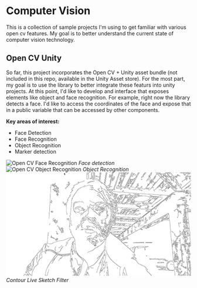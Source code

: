 # Computer Vision
This is a collection of sample projects I'm using to get familiar with various open cv features. My goal is to better understand the current state of computer vision technology.

## Open CV Unity
So far, this project incorporates the Open CV + Unity asset bundle (not included in this repo, available in the Unity Asset store). For the most part, my goal is to use the library to better integrate these featurs into unity projects. At this point, I'd like to develop and interface that exposes elements like object and face recognition. For example, right now the library detects a face. I'd like to access the coordinates of the face and expose that in a public variable that can be accessed by other components. 

**Key areas of interest:**
* Face Detection
* Face Recognition
* Object Recognition
* Marker detection

![Open CV Face Recognition](/OpenCVUnity/opencv-facerec.png)
_Face detection_
![Open CV Object Recognition](/OpenCVUnity/opencv-objects.png)
_Object Recognition_
![Open CV Contours](/OpenCVUnity/opencv-contours.png)
_Contour Live Sketch Filter_